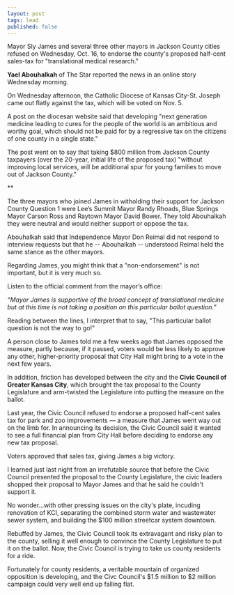 ```yaml
---
layout: post
tags: lead
published: false
---
```


Mayor Sly James and several three other mayors in Jackson County cities refused on Wednesday, Oct. 16, to endorse the county's proposed half-cent sales-tax for "translational medical research."

**Yael Abouhalkah** of The Star reported the news in an online story Wednesday morning.

On Wednesday afternoon, the Catholic Diocese of Kansas City-St. Joseph came out flatly against the tax, which will be voted on Nov. 5.

A post on the diocesan website said that developing "next generation medicine leading to cures for the people of the world is an ambitious and worthy goal, which should not be paid for by a regressive tax on the citizens of one county in a single state."

The post went on to say that taking $800 million from Jackson County taxpayers (over the 20-year, initial life of the proposed tax) "without improving local services, will be additional spur for young families to move out of Jackson County."

**

The three mayors who joined James in witholding their support for Jackson County Question 1 were Lee’s Summit Mayor Randy Rhoads, Blue Springs Mayor Carson Ross and Raytown Mayor David Bower. They told Abouhalkah they were neutral and would neither support or oppose the tax. 

Abouhalkah said that Independence Mayor Don Reimal did not respond to interview requests but that he -- Abouhalkah -- understood Reimal held the same stance as the other mayors. 

Regarding James, you might think that a "non-endorsement" is not important, but it is very much so.

Listen to the official comment from the mayor’s office:

_“Mayor James is supportive of the broad concept of translational medicine but at this time is not taking a position on this particular ballot question.”_

Reading between the lines, I interpret that to say, "This particular ballot question is not the way to go!"

A person close to James told me a few weeks ago that James opposed the measure, partly because, if it passed, voters would be less likely to approve any other, higher-priority proposal that City Hall might bring to a vote in the next few years.

In addition, friction has developed between the city and the **Civic Council of Greater Kansas City**, which brought the tax proposal to the County Legislature and arm-twisted the Legislature into putting the measure on the ballot.

Last year, the Civic Council refused to endorse a proposed half-cent sales tax for park and zoo improvements — a measure that James went way out on the limb for. In announcing its decision, the Civic Council said it wanted to see a full financial plan from City Hall before deciding to endorse any new tax proposal.

Voters approved that sales tax, giving James a big victory.

I learned just last night from an irrefutable source that before the Civic Council presented the proposal to the County Legislature, the civic leaders shopped their proposal to Mayor James and that he said he couldn't support it.

No wonder...with other pressing issues on the city's plate, incuding renovation of KCI, separating the combined storm water and wastewater sewer system, and building the $100 million streetcar system downtown.

Rebuffed by James, the Civic Council took its extravagant and risky plan to the county, selling it well enough to convince the County Legislature to put it on the ballot. Now, the Civic Council is trying to take us county residents for a ride.

Fortunately for county residents, a veritable mountain of organized opposition is developing, and the Civc Council's $1.5 million to $2 million campaign could very well end up falling flat.
